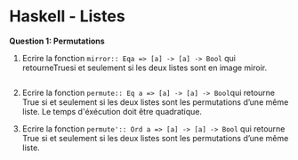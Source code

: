 # Haskell - Listes

**Question 1: Permutations**
1. Ecrire la fonction ``mirror:: Eqa => [a] -> [a] -> Bool`` qui retourneTruesi et seulement si les deux listes sont en image miroir.
```haskell
```

2. Ecrire la fonction ``permute:: Eq a => [a] -> [a] -> Bool``qui retourne True si et seulement si les deux listes sont les permutations d’une même liste. Le temps d'éxécution doit être quadratique.

3. Ecrire  la  fonction ``permute':: Ord a => [a] -> [a] -> Bool`` qui retourne True si et seulement si les deux listes sont les permutations d’une même liste.